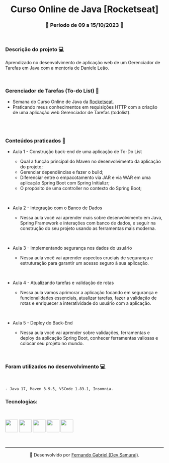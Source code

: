 <h1 align="center">Curso Online de Java [Rocketseat]</h1>
<h3 align="center"> 📓 Período de 09 a 15/10/2023 📌 </h3>

<br>

### Descrição do projeto  💻

<p>Aprendizado no desenvolvimento de aplicação web de um Gerenciador de Tarefas em Java com a mentoria de Daniele Leão.</p> 

<br>

### Gerenciador de Tarefas (To-do List) 🚀

* Semana do Curso Online de Java da [Rocketseat](https://www.rocketseat.com.br/curso-gratuito-java).
* Praticando meus conhecimentos em requisições HTTP com a criação de uma aplicação web Gerenciador de Tarefas (todolist). 

<br>

<br>

### Conteúdos praticados 📁

- Aula 1 - Construção back-end de uma aplicação de To-Do List

    *  Qual a função principal do Maven no desenvolvimento da aplicação do projeto;
	*  Gerenciar dependências e fazer o build;
	*  Diferenciar entre o empacotamento via JAR e via WAR em uma aplicação Spring Boot com Spring Initializr;
    *  O propósito de uma controller no contexto do Spring Boot;

<br>

- Aula 2 - Integração com o Banco de Dados

    * Nessa aula você vai aprender mais sobre desenvolvimento em Java, Spring Framework e interações com banco de dados, e seguir na construção do seu projeto usando as ferramentas mais moderna.

<br>

- Aula 3 - Implementando segurança nos dados do usuário

    *  Nessa aula você vai aprender aspectos cruciais de segurança e estruturação para garantir um acesso seguro à sua aplicação.

<br>

- Aula 4 - Atualizando tarefas e validação de rotas

    * Nessa aula vamos aprimorar a aplicação focando em segurança e funcionalidades essenciais, atualizar tarefas, fazer a validação de rotas e enriquecer a interatividade do usuário com a aplicação.
<br>

- Aula 5 - Deploy do Back-End

    * Nessa aula você vai aprender sobre validações, ferramentas e deploy da aplicação Spring Boot, conhecer ferramentas valiosas e colocar seu projeto no mundo.
    
<br>

### Foram utilizados no desenvolvimento 💻

<br>

    - Java 17, Maven 3.9.5, VSCode 1.83.1, Insomnia.
   

### Tecnologias:

<br>

 <img src="https://cdn.jsdelivr.net/gh/devicons/devicon/icons/java/java-original-wordmark.svg" width="40" height="40"/> <img src="https://cdn.jsdelivr.net/gh/devicons/devicon/icons/html5/html5-original-wordmark.svg" width="40" height="40" /> <img src="https://cdn.jsdelivr.net/gh/devicons/devicon/icons/css3/css3-original-wordmark.svg" width="40" height="40" /> <img src="https://cdn.jsdelivr.net/gh/devicons/devicon/icons/spring/spring-original-wordmark.svg" width="40" height="40" /> <img src="https://www.svgrepo.com/show/354051/maven.svg" width="40" height="40"/>
 
<br>

---

<div style="text-align: center;">

 🔗 Desenvolvido por [Fernando Gabriel (Dev Samurai)](https://www.linkedin.com/in/enginnerfernandogabriel/).

</div>



